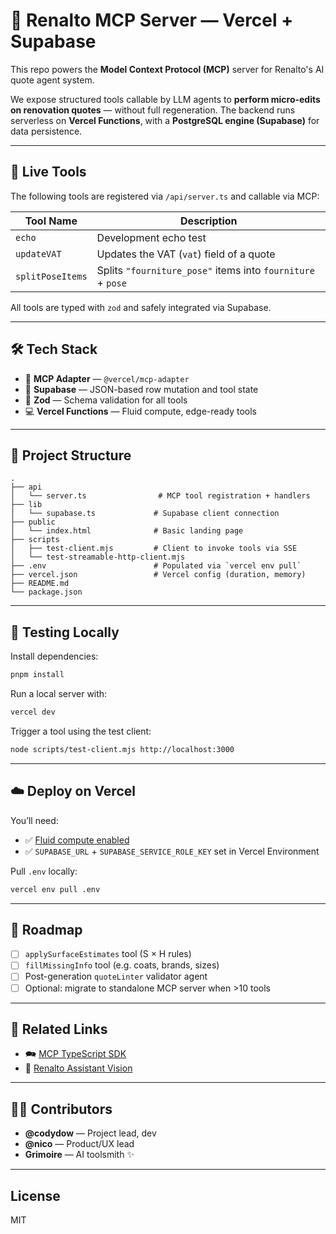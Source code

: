 # 🧠 Renalto MCP Server — Vercel + Supabase

This repo powers the **Model Context Protocol (MCP)** server for Renalto's AI quote agent system.

We expose structured tools callable by LLM agents to **perform micro-edits on renovation quotes** — without full regeneration. The backend runs serverless on **Vercel Functions**, with a **PostgreSQL engine (Supabase)** for data persistence.

---

## 🚀 Live Tools

The following tools are registered via `/api/server.ts` and callable via MCP:

| Tool Name        | Description                                                 |
| ---------------- | ----------------------------------------------------------- |
| `echo`           | Development echo test                                       |
| `updateVAT`      | Updates the VAT (`vat`) field of a quote                    |
| `splitPoseItems` | Splits `"fourniture_pose"` items into `fourniture` + `pose` |

All tools are typed with `zod` and safely integrated via Supabase.

---

## 🛠️ Tech Stack

* 🧠 **MCP Adapter** — `@vercel/mcp-adapter`
* 💃 **Supabase** — JSON-based row mutation and tool state
* 🔧 **Zod** — Schema validation for all tools
* 💻 **Vercel Functions** — Fluid compute, edge-ready tools

---

## 🧬 Project Structure

```
.
├── api
│   └── server.ts                # MCP tool registration + handlers
├── lib
│   └── supabase.ts             # Supabase client connection
├── public
│   └── index.html              # Basic landing page
├── scripts
│   ├── test-client.mjs         # Client to invoke tools via SSE
│   └── test-streamable-http-client.mjs
├── .env                        # Populated via `vercel env pull`
├── vercel.json                 # Vercel config (duration, memory)
├── README.md
└── package.json
```

---

## 🧪 Testing Locally

Install dependencies:

```sh
pnpm install
```

Run a local server with:

```sh
vercel dev
```

Trigger a tool using the test client:

```sh
node scripts/test-client.mjs http://localhost:3000
```

---

## ☁️ Deploy on Vercel

You’ll need:

* ✅ [Fluid compute enabled](https://vercel.com/docs/functions/fluid-compute)
* ✅ `SUPABASE_URL` + `SUPABASE_SERVICE_ROLE_KEY` set in Vercel Environment

Pull `.env` locally:

```sh
vercel env pull .env
```

---

## 🧽 Roadmap

* [ ] `applySurfaceEstimates` tool (S × H rules)
* [ ] `fillMissingInfo` tool (e.g. coats, brands, sizes)
* [ ] Post-generation `quoteLinter` validator agent
* [ ] Optional: migrate to standalone MCP server when >10 tools

---

## 📂 Related Links

* 🗪 [MCP TypeScript SDK](https://github.com/modelcontextprotocol/typescript-sdk)
* 🧠 [Renalto Assistant Vision](https://chat.openai.com/share/...insert-strategic-link-here)

---

## 👨‍💼 Contributors

* **@codydow** — Project lead, dev
* **@nico** — Product/UX lead
* **Grimoire** — AI toolsmith ✨

---

## License

MIT

